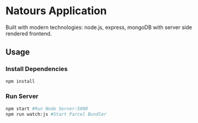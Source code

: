 # Natours Application

Built with modern technologies: node.js, express, mongoDB with server side rendered frontend.

## Usage

### Install Dependencies

```bash
npm install
```

### Run Server

```bash
npm start #Run Node Server:5000
npm run watch:js #Start Parcel Bundler
```
